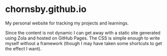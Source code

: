 # chornsby.github.io

My personal website for tracking my projects and learnings.

Since the content is not dynamic I can get away with a static site generated
using Zola and hosted on GitHub Pages. The CSS is simple enough to write myself
without a framework (though I may have taken some shortcuts to get the effect I
want).
